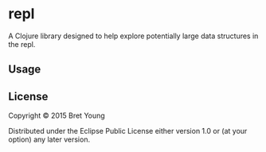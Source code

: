 # repl

A Clojure library designed to help explore potentially large data structures in the repl.

## Usage


## License

Copyright © 2015 Bret Young

Distributed under the Eclipse Public License either version 1.0 or (at
your option) any later version.
